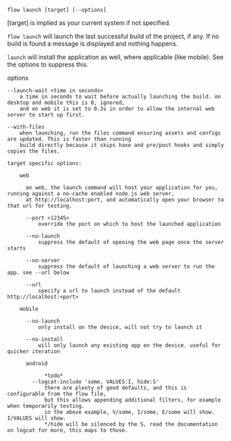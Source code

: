 `flow launch [target] [--options]`

  [target] is implied as your current system if not specified.

  `flow launch` will launch the last successful build of the project, if any.
  If no build is found a message is displayed and nothing happens.

  `launch` will install the application as well, where applicable (like mobile). See the options to suppress this.

  options

    --launch-wait <time in seconds>   
        a time in seconds to wait before actually launching the build. on desktop and mobile this is 0, ignored,   
        and on web it is set to 0.3s in order to allow the internal web server to start up first.

    --with-files
        when launching, run the files command ensuring assets and configs are updated. This is faster than running   
        build directly because it skips haxe and pre/post hooks and simply copies the files.

    target specific options:

        web

          on web, the launch command will host your application for you, running against a no-cache enabled node.js web server,
          at http://localhost:port, and automatically open your browser to that url for testing.

          --port <12345>   
              override the port on which to host the launched application

          --no-launch   
              suppress the default of opening the web page once the server starts

          --no-server   
              suppress the default of launching a web server to run the app. see --url below

          --url   
              specify a url to launch instead of the default http://localhost:<port>

        mobile

          --no-launch   
              only install on the device, will not try to launch it

          --no-install   
              will only launch any existing app on the device. useful for quicker iteration

          android

                *todo*   
            --logcat-include 'some, VALUES:I, hide:S'
                there are plenty of good defaults, and this is configurable from the flow file,
                but this allows appending additional filters, for example when temporarily testing.
                in the above example, V/some, I/some, E/some will show. I/VALUES will show.
                */hide will be silenced by the S, read the documentation on logcat for more, this maps to those.
